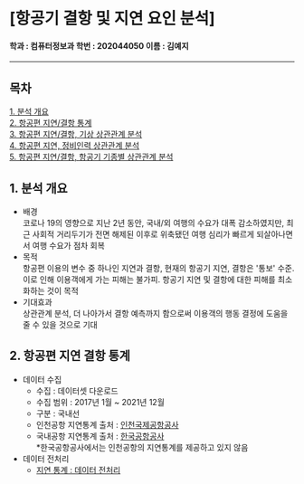 # [항공기 결항 및 지연 요인 분석]

#### 학과 : 컴퓨터정보과 학번 : 202044050 이름 : 김예지
---
## 목차
[1. 분석 개요](#1-분석-개요)<br>
[2. 항공편 지연/결항 통계](#2-항공편-지연-결항-통계)<br>
[3. 항공편 지연/결항, 기상 상관관계 분석](#3-항공편-지연-결항,-기상-상관관계-분석)<br>
[4. 항공편 지연, 정비인력 상관관계 분석](#4-항공편-지연-정비인력-상관관계-분석)<br>
[5. 항공편 지연/결항, 항공기 기종별 상관관계 분석](#5-항공편-지연-결항-항공기-기종별-상관관계-분석)<br>


## 1. 분석 개요
* 배경 <br>
    코로나 19의 영향으로 지난 2년 동안, 국내/외 여행의 수요가 대폭 감소하였지만, 최근 사회적 거리두기가 전면 해제된 이후로 위축됐던 여행 심리가 빠르게 되살아나면서 여행 수요가 점차 회복
* 목적 <br>
    항공편 이용의 변수 중 하나인 지연과 결항, 현재의 항공기 지연, 결항은 '통보' 수준. 이로 인해 이용객에게 가는 피해는 불가피. 항공기 지연 및 결항에 대한 피해를 최소화하는 것이 목적
* 기대효과<br>
    상관관계 분석, 더 나아가서 결항 예측까지 함으로써 이용객의 행동 결정에 도움을 줄 수 있을 것으로 기대

## 2. 항공편 지연 결항 통계
* 데이터 수집<br>
    - 수집 : 데이터셋 다운로드
    - 수집 범위 : 2017년 1월 ~ 2021년 12월
    - 구분 : 국내선
    - 인천공항 지연통계 출처 : [인천국제공항공사](https://www.airport.kr/co/ko/cpr/statisticOfDelay.do)
    - 국내공항 지연통계 출처 : [한국공항공사](https://www.airport.co.kr/www/cms/frFlightStatsCon/delayStats.do?MENU_ID=1250#none)<br>
    *한국공항공사에서는 인천공항의 지연통계를 제공하고 있지 않음
* 데이터 전처리 <br>
    - [지연 통계 : 데이터 전처리]("https://github.com/yeji4268/BigData/blob/main/%ED%95%AD%EA%B3%B5%ED%8E%B8%20%EA%B2%B0%ED%95%AD%20%EB%B0%8F%20%EC%A7%80%EC%97%B0%20%EB%B6%84%EC%84%9D/%ED%95%AD%EA%B3%B5%ED%8E%B8%20%EA%B2%B0%ED%95%AD%2C%20%EC%A7%80%EC%97%B0%20%ED%86%B5%EA%B3%84/delayStats.ipynb)
